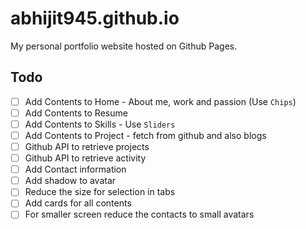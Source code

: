 # abhijit945.github.io

My personal portfolio website hosted on Github Pages.

## Todo

- [ ] Add Contents to Home - About me, work and passion (Use `Chips`)
- [ ] Add Contents to Resume
- [ ] Add Contents to Skills - Use `Sliders`
- [ ] Add Contents to Project - fetch from github and also blogs
- [ ] Github API to retrieve projects
- [ ] Github API to retrieve activity
- [ ] Add Contact information
- [ ] Add shadow to avatar
- [ ] Reduce the size for selection in tabs
- [ ] Add cards for all contents
- [ ] For smaller screen reduce the contacts to small avatars
